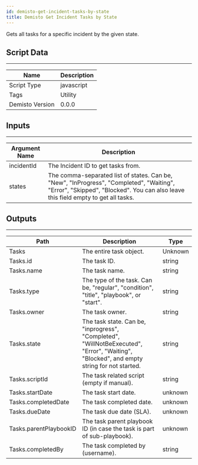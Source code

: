 ```yaml
---
id: demisto-get-incident-tasks-by-state
title: Demisto Get Incident Tasks by State
---
```


Gets all tasks for a specific incident by the given state.

## Script Data
---

| **Name** | **Description** |
| --- | --- |
| Script Type | javascript |
| Tags | Utility |
| Demisto Version | 0.0.0 |

## Inputs
---

| **Argument Name** | **Description** |
| --- | --- |
| incidentId | The Incident ID to get tasks from. |
| states | The comma-separated list of states. Can be, "New", "InProgress", "Completed", "Waiting", "Error", "Skipped", "Blocked". You can also leave this field empty to get all tasks. |

## Outputs
---

| **Path** | **Description** | **Type** |
| --- | --- | --- |
| Tasks | The entire task object. | Unknown |
| Tasks.id | The task ID. | string |
| Tasks.name | The task name. | string |
| Tasks.type | The type of the task. Can be, "regular", "condition", "title", "playbook", or "start". | string |
| Tasks.owner | The task owner. | string |
| Tasks.state | The task state. Can be, "inprogress", "Completed", "WillNotBeExecuted", "Error", "Waiting", "Blocked", and empty string for not started. | string |
| Tasks.scriptId | The task related script (empty if manual). | string |
| Tasks.startDate | The task start date. | unknown |
| Tasks.completedDate | The task completed date. | unknown |
| Tasks.dueDate | The task due date (SLA). | unknown |
| Tasks.parentPlaybookID | The task parent playbook ID (in case the task is part of sub-playbook). | unknown |
| Tasks.completedBy | The task completed by (username). | string |
